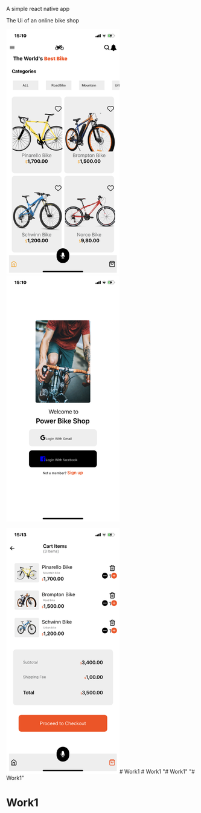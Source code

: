 A simple react native app

The Ui of an online bike shop


<img src="shared/IMG_9957.PNG" width="300">

<img src="shared/IMG_9958.PNG" width="300">

<img src="shared/IMG_9959.PNG" width="300">#   W o r k 1 
 
 # Work1
"# Work1" 
"# Work1" 
# Work1
